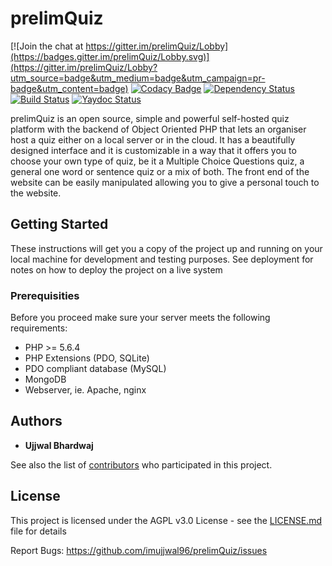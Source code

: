 # prelimQuiz

[![Join the chat at https://gitter.im/prelimQuiz/Lobby](https://badges.gitter.im/prelimQuiz/Lobby.svg)](https://gitter.im/prelimQuiz/Lobby?utm_source=badge&utm_medium=badge&utm_campaign=pr-badge&utm_content=badge)
[![Codacy Badge](https://api.codacy.com/project/badge/Grade/80233978ad0c45aaa0ea451c0c3a6c97)](https://www.codacy.com/app/ujjwalb1996/prelimQuiz?utm_source=github.com&amp;utm_medium=referral&amp;utm_content=imujjwal96/prelimQuiz&amp;utm_campaign=Badge_Grade)
[![Dependency Status](https://gemnasium.com/badges/github.com/imujjwal96/prelimQuiz.svg)](https://gemnasium.com/github.com/imujjwal96/prelimQuiz)
[![Build Status](https://travis-ci.org/imujjwal96/prelimQuiz.svg?branch=master)](https://travis-ci.org/imujjwal96/prelimQuiz)
[![Yaydoc Status](https://yaydoc7.herokuapp.com/imujjwal96/prelimQuiz.svg)](https://yaydoc7.herokuapp.com)

prelimQuiz is an open source, simple and powerful self-hosted quiz platform with the backend of Object Oriented PHP that lets an organiser host a quiz either on a local server or in the cloud. It has a beautifully designed interface and it is customizable in a way that it offers you to choose your own type of quiz, be it a Multiple Choice Questions quiz, a general one word or sentence quiz or a mix of both. The front end of the website can be easily manipulated allowing you to give a personal touch to the website.

## Getting Started
These instructions will get you a copy of the project up and running on your local machine for development and testing purposes. See deployment for notes on how to deploy the project on a live system

### Prerequisities
Before you proceed make sure your server meets the following requirements:
* PHP >= 5.6.4 
* PHP Extensions (PDO, SQLite)
* PDO compliant database (MySQL)
* MongoDB
* Webserver, ie. Apache, nginx

## Authors
* **Ujjwal Bhardwaj** 

See also the list of [contributors](https://github.com/imujjwal96/prelimQuiz/contributors) who participated in this project.

## License
This project is licensed under the AGPL v3.0 License - see the [LICENSE.md](LICENSE.md) file for details

Report Bugs: https://github.com/imujjwal96/prelimQuiz/issues




